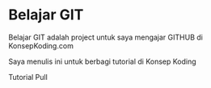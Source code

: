 # Belajar GIT
Belajar GIT adalah project untuk saya mengajar GITHUB di KonsepKoding.com

Saya menulis ini untuk berbagi tutorial di Konsep Koding

Tutorial Pull
